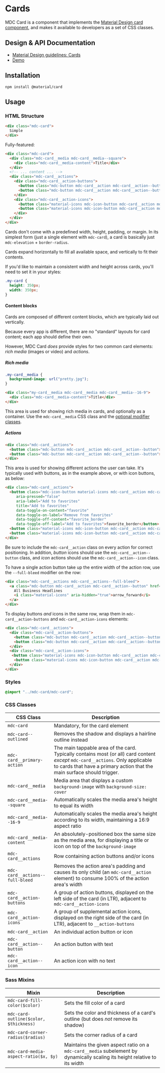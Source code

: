 <!--docs:
title: "Cards"
layout: detail
section: components
excerpt: "Cards for displaying content composed of different elements."
iconId: card
path: /catalog/cards/
-->

# Cards

<!--<div class="article__asset">
  <a class="article__asset-link"
     href="https://material-components.github.io/material-components-web-catalog/#/component/card">
    <img src="{{ site.rootpath }}/images/mdc_web_screenshots/cards.png" width="328" alt="Cards screenshot">
  </a>
</div>-->

MDC Card is a component that implements the
[Material Design card component](https://material.io/go/design-cards), and makes it available to
developers as a set of CSS classes.

## Design & API Documentation

<ul class="icon-list">
  <li class="icon-list-item icon-list-item--spec">
    <a href="https://material.io/go/design-cards">Material Design guidelines: Cards</a>
  </li>
  <li class="icon-list-item icon-list-item--link">
    <a href="https://material-components.github.io/material-components-web-catalog/#/component/card">Demo</a>
  </li>
</ul>

## Installation

```
npm install @material/card
```

## Usage

### HTML Structure

```html
<div class="mdc-card">
  Simple
</div>
```

Fully-featured:

```html
<div class="mdc-card">
  <div class="mdc-card__media mdc-card__media--square">
    <div class="mdc-card__media-content">Title</div>
  </div>
  <!-- ... content ... -->
  <div class="mdc-card__actions">
    <div class="mdc-card__action-buttons">
      <button class="mdc-button mdc-card__action mdc-card__action--button">Action 1</button>
      <button class="mdc-button mdc-card__action mdc-card__action--button">Action 2</button>
    </div>
    <div class="mdc-card__action-icons">
      <button class="material-icons mdc-icon-button mdc-card__action mdc-card__action--icon" title="Share">share</button>
      <button class="material-icons mdc-icon-button mdc-card__action mdc-card__action--icon" title="More options">more_vert</button>
    </div>
  </div>
</div>
```

Cards don't come with a predefined width, height, padding, or margin. In its simplest form (just a single element with
`mdc-card`), a card is basically just `mdc-elevation` + `border-radius`.

Cards expand horizontally to fill all available space, and vertically to fit their contents.

If you'd like to maintain a consistent width and height across cards, you'll need to set it in your styles:

```css
.my-card {
  height: 350px;
  width: 350px;
}
```

#### Content blocks

Cards are composed of different content blocks, which are typically laid out vertically.

Because every app is different, there are no "standard" layouts for card content; each app should define their own.

However, MDC Card _does_ provide styles for two common card elements: _rich media_ (images or video) and _actions_.

##### Rich media

```css
.my-card__media {
  background-image: url("pretty.jpg");
}
```

```html
<div class="my-card__media mdc-card__media mdc-card__media--16-9">
  <div class="mdc-card__media-content">Title</div>
</div>
```

This area is used for showing rich media in cards, and optionally as a container. Use the `mdc-card__media` CSS class
and the [optional modifier classes](#css-classes).

##### Actions

```html
<div class="mdc-card__actions">
  <button class="mdc-button mdc-card__action mdc-card__action--button">Action 1</button>
  <button class="mdc-button mdc-card__action mdc-card__action--button">Action 2</button>
</div>
```

This area is used for showing different actions the user can take. It's typically used with buttons, as in the example
above, or with icon buttons, as below:

```html
<div class="mdc-card__actions">
  <button class="mdc-icon-button material-icons mdc-card__action mdc-card__action--icon"
     aria-pressed="false"
     aria-label="Add to favorites"
     title="Add to favorites"
     data-toggle-on-content="favorite"
     data-toggle-on-label="Remove from favorites"
     data-toggle-off-content="favorite_border"
     data-toggle-off-label="Add to favorites">favorite_border</button>
  <button class="material-icons mdc-icon-button mdc-card__action mdc-card__action--icon" title="Share">share</button>
  <button class="material-icons mdc-icon-button mdc-card__action mdc-card__action--icon" title="More options">more_vert</button>
</div>
```

Be sure to include the `mdc-card__action` class on every action for correct positioning. In addition, _button_ icons
should use the `mdc-card__action--button` class, and _icon_ actions should use the `mdc-card__action--icon` class.

To have a single action button take up the entire width of the action row, use the `--full-bleed` modifier on the row:

```html
<div class="mdc-card__actions mdc-card__actions--full-bleed">
  <a class="mdc-button mdc-card__action mdc-card__action--button" href="#">
    All Business Headlines
    <i class="material-icons" aria-hidden="true">arrow_forward</i>
  </a>
</div>
```

To display buttons _and_ icons in the same row, wrap them in `mdc-card__action-buttons` and `mdc-card__action-icons`
elements:

```html
<div class="mdc-card__actions">
  <div class="mdc-card__action-buttons">
    <button class="mdc-button mdc-card__action mdc-card__action--button">Read</button>
    <button class="mdc-button mdc-card__action mdc-card__action--button">Bookmark</button>
  </div>
  <div class="mdc-card__action-icons">
   <button class="material-icons mdc-icon-button mdc-card__action mdc-card__action--icon" title="Share">share</button>
    <button class="material-icons mdc-icon-button mdc-card__action mdc-card__action--icon" title="More options">more_vert</button>
  </div>
</div>
```

### Styles
```css
@import "../mdc-card/mdc-card";
```

### CSS Classes

CSS Class | Description
--- | ---
`mdc-card` | Mandatory, for the card element
`mdc-card--outlined` | Removes the shadow and displays a hairline outline instead
`mdc-card__primary-action` | The main tappable area of the card. Typically contains most (or all) card content _except_ `mdc-card__actions`. Only applicable to cards that have a primary action that the main surface should trigger.
`mdc-card__media` | Media area that displays a custom `background-image` with `background-size: cover`
`mdc-card__media--square` | Automatically scales the media area's height to equal its width
`mdc-card__media--16-9` | Automatically scales the media area's height according to its width, maintaining a 16:9 aspect ratio
`mdc-card__media-content` | An absolutely-positioned box the same size as the media area, for displaying a title or icon on top of the `background-image`
`mdc-card__actions` | Row containing action buttons and/or icons
`mdc-card__actions--full-bleed` | Removes the action area's padding and causes its only child (an `mdc-card__action` element) to consume 100% of the action area's width
`mdc-card__action-buttons` | A group of action buttons, displayed on the left side of the card (in LTR), adjacent to `mdc-card__action-icons`
`mdc-card__action-icons` | A group of supplemental action icons, displayed on the right side of the card (in LTR), adjacent to `__action-buttons`
`mdc-card__action` | An individual action button or icon
`mdc-card__action--button` | An action button with text
`mdc-card__action--icon` | An action icon with no text

### Sass Mixins

Mixin | Description
--- | ---
`mdc-card-fill-color($color)` | Sets the fill color of a card
`mdc-card-outline($color, $thickness)` | Sets the color and thickness of a card's outline (but does _not_ remove its shadow)
`mdc-card-corner-radius($radius)` | Sets the corner radius of a card
`mdc-card-media-aspect-ratio($x, $y)` | Maintains the given aspect ratio on a `mdc-card__media` subelement by dynamically scaling its height relative to its width
